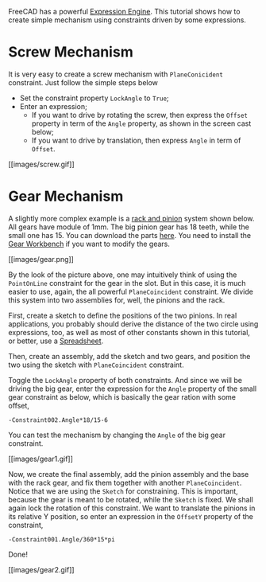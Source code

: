 FreeCAD has a powerful [Expression Engine](https://www.freecadweb.org/wiki/Expressions).
This tutorial shows how to create simple mechanism using constraints driven by
some expressions.

# Screw Mechanism

It is very easy to create a screw mechanism with `PlaneConicident` constraint.
Just follow the simple steps below

* Set the constraint property `LockAngle` to `True`;
* Enter an expression;
  * If you want to drive by rotating the screw, then express the `Offset`
    property in term of the `Angle` property, as shown in the screen cast
    below;
  * If you want to drive by translation, then express `Angle` in term of
    `Offset`.

[[images/screw.gif]]

# Gear Mechanism

A slightly more complex example is a [rack and pinion](https://en.wikipedia.org/wiki/Rack_and_pinion)
system shown below. All gears have module of 1mm. The big pinion gear has 18
teeth, while the small one has 15. You can download the parts 
[here](https://github.com/realthunder/files/raw/master/misc/gears.fcstd).
You need to install the [Gear Workbench](https://github.com/looooo/FCGear) if
you want to modify the gears.

[[images/gear.png]]


By the look of the picture above, one may intuitively think of using the
`PointOnLine` constraint for the gear in the slot. But in this case, it is much
easier to use, again, the all powerful `PlaneCoincident` constraint. We divide
this system into two assemblies for, well, the pinions and the rack. 

First, create a sketch to define the positions of the two pinions. In real
applications, you probably should derive the distance of the two circle using
expressions, too, as well as most of other constants shown in this tutorial, or
better, use a [Spreadsheet](https://www.freecadweb.org/wiki/Spreadsheet_Workbench).

Then, create an assembly, add the sketch and two gears, and position the two
using the sketch with `PlaneCoincident` constraint.

Toggle the `LockAngle` property of both constraints. And since we will be
driving the big gear, enter the expression for the `Angle` property of the
small gear constraint as below, which is basically the gear ration with some
offset,

```
-Constraint002.Angle*18/15-6
```

You can test the mechanism by changing the `Angle` of the big gear constraint.

[[images/gear1.gif]]

Now, we create the final assembly, add the pinion assembly and the base with
the rack gear, and fix them together with another `PlaneCoincident`. Notice
that we are using the `Sketch` for constraining. This is important, because
the gear is meant to be rotated, while the `Sketch` is fixed. We shall again
lock the rotation of this constraint. We want to translate the pinions in its
relative Y position, so enter an expression in the `OffsetY` property of the
constraint,

```
-Constraint001.Angle/360*15*pi
```

Done!

[[images/gear2.gif]]

